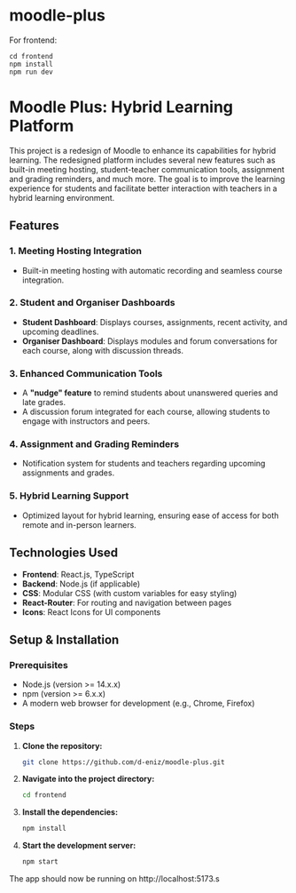 # moodle-plus

For frontend:

```shell
cd frontend
npm install
npm run dev
```
# Moodle Plus: Hybrid Learning Platform

This project is a redesign of Moodle to enhance its capabilities for hybrid learning. The redesigned platform includes several new features such as built-in meeting hosting, student-teacher communication tools, assignment and grading reminders, and much more. The goal is to improve the learning experience for students and facilitate better interaction with teachers in a hybrid learning environment.

## Features

### 1. **Meeting Hosting Integration**
   - Built-in meeting hosting with automatic recording and seamless course integration.

### 2. **Student and Organiser Dashboards**
   - **Student Dashboard**: Displays courses, assignments, recent activity, and upcoming deadlines.
   - **Organiser Dashboard**: Displays modules and forum conversations for each course, along with discussion threads.

### 3. **Enhanced Communication Tools**
   - A **"nudge" feature** to remind students about unanswered queries and late grades.
   - A discussion forum integrated for each course, allowing students to engage with instructors and peers.

### 4. **Assignment and Grading Reminders**
   - Notification system for students and teachers regarding upcoming assignments and grades.

### 5. **Hybrid Learning Support**
   - Optimized layout for hybrid learning, ensuring ease of access for both remote and in-person learners.

## Technologies Used

- **Frontend**: React.js, TypeScript
- **Backend**: Node.js (if applicable)
- **CSS**: Modular CSS (with custom variables for easy styling)
- **React-Router**: For routing and navigation between pages
- **Icons**: React Icons for UI components

## Setup & Installation

### Prerequisites
- Node.js (version >= 14.x.x)
- npm (version >= 6.x.x)
- A modern web browser for development (e.g., Chrome, Firefox)

### Steps

1. **Clone the repository:**

   ```bash
   git clone https://github.com/d-eniz/moodle-plus.git
   ```

2. **Navigate into the project directory:**

    ```bash
    cd frontend
    ```

3. **Install the dependencies:**

    ```bash
    npm install
    ```

4. **Start the development server:**

    ```bash
    npm start
    ```

The app should now be running on http://localhost:5173.s